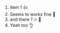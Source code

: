 1. Item 1 :+1:
2. Seems to works fine :pray:
  1. and there ? :fire: :clap:
  2. Yeah too :ok_hand:
